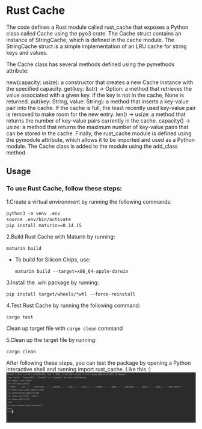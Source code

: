 # Rust Cache


The code defines a Rust module called rust_cache that exposes a Python class called Cache using the pyo3 crate. The Cache struct contains an instance of StringCache, which is defined in the cache module. The StringCache struct is a simple implementation of an LRU cache for string keys and values.

The Cache class has several methods defined using the pymethods attribute:

new(capacity: usize): a constructor that creates a new Cache instance with the specified capacity.
get(key: &str) -> Option<String>: a method that retrieves the value associated with a given key. If the key is not in the cache, None is returned.
put(key: String, value: String): a method that inserts a key-value pair into the cache. If the cache is full, the least recently used key-value pair is removed to make room for the new entry.
len() -> usize: a method that returns the number of key-value pairs currently in the cache.
capacity() -> usize: a method that returns the maximum number of key-value pairs that can be stored in the cache.
Finally, the rust_cache module is defined using the pymodule attribute, which allows it to be imported and used as a Python module. The Cache class is added to the module using the add_class method.


## Usage


### To use Rust Cache, follow these steps:

1.Create a virtual environment by running the following commands:
  ```shell
  python3 -m venv .env
  source .env/bin/activate
  pip install maturin>=0.14.15
  ```

2.Build Rust Cache with Maturin by running:
  ```shell
  maturin build
  ```

  - To build for Silicon Chips, use:
    ```shell
    maturin build --target=x86_64-apple-darwin
    ```

3.Install the .whl package by running:
  ```shell
  pip install target/wheels/*whl --force-reinstall
  ```


4.Test Rust Cache by running the following command:
  ```shell
  cargo test
  ```

Clean up target file with ``cargo clean`` command

5.Clean up the target file by running:
  ```shell
  cargo clean
  ```


After following these steps, you can test the package by opening a Python interactive shell and running import rust_cache.
Like this :) 
![img.png](img.png)